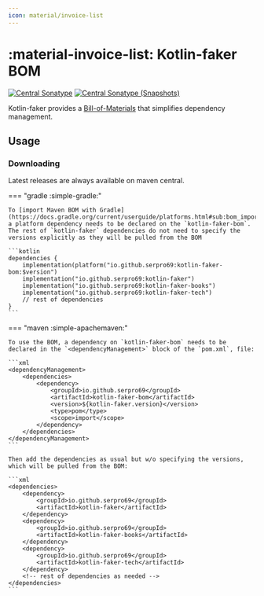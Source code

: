 ```yaml
---
icon: material/invoice-list
---
```


# :material-invoice-list: Kotlin-faker BOM

[![Central Sonatype](https://img.shields.io/maven-central/v/io.github.serpro69/kotlin-faker-bom?style=for-the-badge&logo=apachemaven&label=release-version&color=blue)](https://central.sonatype.com/artifact/io.github.serpro69/kotlin-faker-bom)
[![Central Sonatype (Snapshots)](https://img.shields.io/maven-metadata/v?metadataUrl=https%3A%2F%2Fcentral.sonatype.com%2Frepository%2Fmaven-snapshots%2Fio%2Fgithub%2Fserpro69%2Fkotlin-faker-bom%2Fmaven-metadata.xml&strategy=highestVersion&style=for-the-badge&logo=apachemaven&label=snapshot-version&color=yellow)](https://central.sonatype.com/service/rest/repository/browse/maven-snapshots/io/github/serpro69/kotlin-faker/)

Kotlin-faker provides a [Bill-of-Materials](https://maven.apache.org/guides/introduction/introduction-to-dependency-mechanism.html#bill-of-materials-bom-poms) that simplifies dependency management.

## Usage

### Downloading

Latest releases are always available on maven central.

=== "gradle :simple-gradle:"

    To [import Maven BOM with Gradle](https://docs.gradle.org/current/userguide/platforms.html#sub:bom_import), a platform dependency needs to be declared on the `kotlin-faker-bom`. The rest of `kotlin-faker` dependencies do not need to specify the versions explicitly as they will be pulled from the BOM

    ```kotlin
    dependencies {
        implementation(platform("io.github.serpro69:kotlin-faker-bom:$version")
        implementation("io.github.serpro69:kotlin-faker")
        implementation("io.github.serpro69:kotlin-faker-books")
        implementation("io.github.serpro69:kotlin-faker-tech")
        // rest of dependencies
    }
    ```  

=== "maven :simple-apachemaven:"

    To use the BOM, a dependency on `kotlin-faker-bom` needs to be declared in the `<dependencyManagement>` block of the `pom.xml`, file:

    ```xml
    <dependencyManagement>
        <dependencies>
            <dependency>
                <groupId>io.github.serpro69</groupId>
                <artifactId>kotlin-faker-bom</artifactId>
                <version>${kotlin-faker.version}</version>
                <type>pom</type>
                <scope>import</scope>
            </dependency>
        </dependencies>
    </dependencyManagement>
    ```

    Then add the dependencies as usual but w/o specifying the versions, which will be pulled from the BOM:

    ```xml
    <dependencies>
        <dependency>
            <groupId>io.github.serpro69</groupId>
            <artifactId>kotlin-faker</artifactId>
        </dependency>
        <dependency>
            <groupId>io.github.serpro69</groupId>
            <artifactId>kotlin-faker-books</artifactId>
        </dependency>
        <dependency>
            <groupId>io.github.serpro69</groupId>
            <artifactId>kotlin-faker-tech</artifactId>
        </dependency>
        <!-- rest of dependencies as needed -->
    </dependencies>
    ```  
